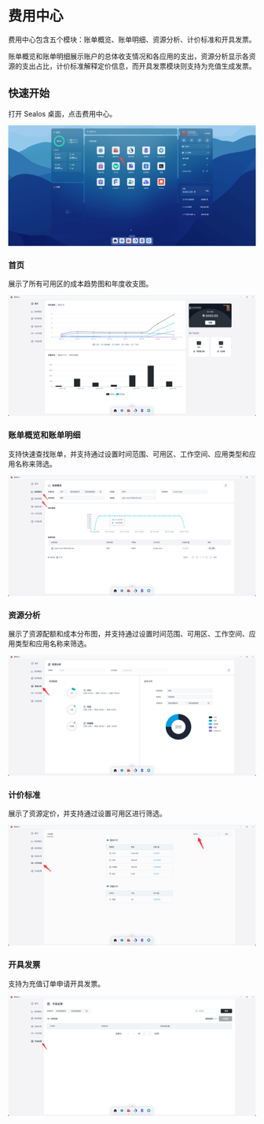 # 费用中心

费用中心包含五个模块：账单概览、账单明细、资源分析、计价标准和开具发票。

账单概览和账单明细展示账户的总体收支情况和各应用的支出，资源分析显示各资源的支出占比，计价标准解释定价信息，而开具发票模块则支持为充值生成发票。

## 快速开始

打开 Sealos 桌面，点击费用中心。

![](./images/cost-center-1.png)

### 首页

展示了所有可用区的成本趋势图和年度收支图。

![](./images/cost-center-2.png)

### 账单概览和账单明细

支持快速查找账单，并支持通过设置时间范围、可用区、工作空间、应用类型和应用名称来筛选。

![](./images/cost-center-3.png)

### 资源分析

展示了资源配额和成本分布图，并支持通过设置时间范围、可用区、工作空间、应用类型和应用名称来筛选。

![](./images/cost-center-4.png)

### 计价标准

展示了资源定价，并支持通过设置可用区进行筛选。

![](./images/cost-center-5.png)

### 开具发票

支持为充值订单申请开具发票。

![](./images/cost-center-6.png)